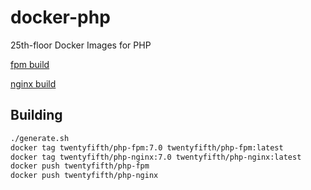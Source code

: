 # docker-php
25th-floor Docker Images for PHP

[fpm build](https://hub.docker.com/r/twentyfifth/php-fpm/)

[nginx build](https://hub.docker.com/r/twentyfifth/php-nginx/)

## Building

```bash
./generate.sh
docker tag twentyfifth/php-fpm:7.0 twentyfifth/php-fpm:latest
docker tag twentyfifth/php-nginx:7.0 twentyfifth/php-nginx:latest
docker push twentyfifth/php-fpm
docker push twentyfifth/php-nginx
```
